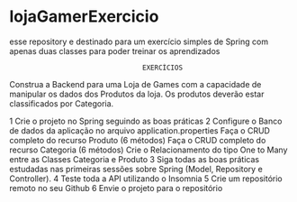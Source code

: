 # lojaGamerExercicio
esse repository e destinado para um exercício simples de Spring com apenas duas classes para poder treinar os aprendizados   
                                     
                                     EXERCÍCIOS

Construa a Backend para uma Loja de Games com a capacidade de manipular os dados dos Produtos da loja. Os produtos deverão estar classificados por Categoria.

1 Crie o projeto no Spring seguindo as boas práticas
2 Configure o Banco de dados da aplicação no arquivo application.properties
         Faça o CRUD completo do recurso Produto (6 métodos)
         Faça o CRUD completo do recurso Categoria (6 métodos)
         Crie o Relacionamento do tipo One to Many entre as Classes Categoria e Produto
3 Siga todas as boas práticas estudadas nas primeiras sessões sobre Spring (Model, Repository e Controller).
4 Teste toda a API utilizando o Insomnia
5 Crie um repositório remoto no seu Github 
6 Envie o projeto para o repositório
